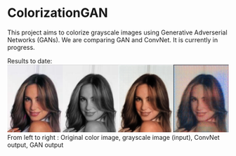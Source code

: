# ColorizationGAN

This project aims to colorize grayscale images using Generative Adverserial Networks (GANs). We are comparing GAN and ConvNet. It is currently in progress.

Results to date:
![results_ConvNet_GAN](results/results_ConvNet_GAN.png)
From left to right : Original color image, grayscale image (input), ConvNet output, GAN output
